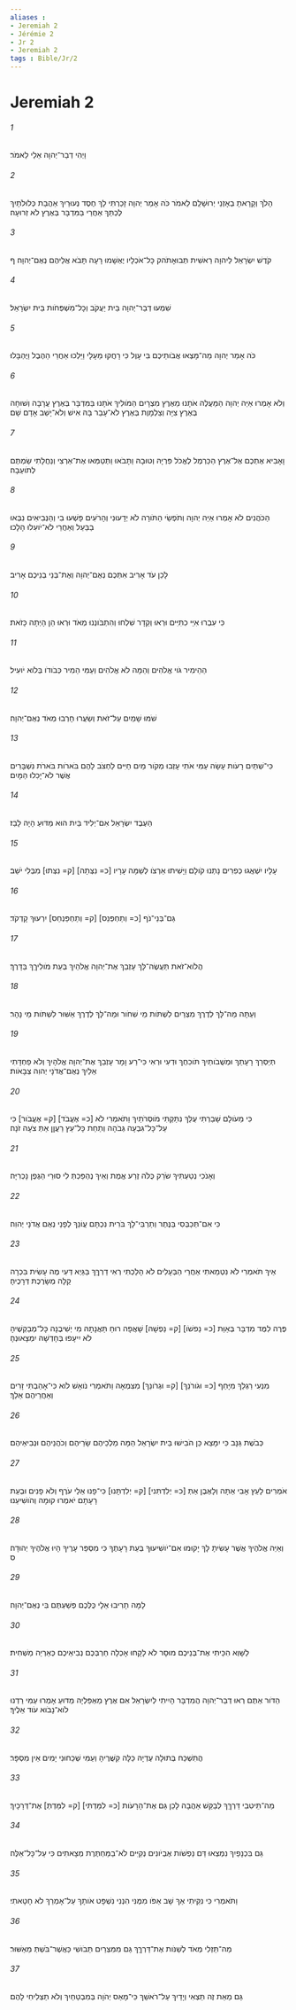 ```yaml
---
aliases : 
- Jeremiah 2
- Jérémie 2
- Jr 2
- Jeremiah 2
tags : Bible/Jr/2
---
```


# Jeremiah 2

###### 1
וַיְהִי דְבַר־יְהוָה אֵלַי לֵאמֹר׃
###### 2
הָלֹךְ וְקָרָאתָ בְאָזְנֵי יְרוּשָׁלִַם לֵאמֹר כֹּה אָמַר יְהוָה זָכַרְתִּי לָךְ חֶסֶד נְעוּרַיִךְ אַהֲבַת כְּלוּלֹתָיִךְ לֶכְתֵּךְ אַחֲרַי בַּמִּדְבָּר בְּאֶרֶץ לֹא זְרוּעָה׃
###### 3
קֹדֶשׁ יִשְׂרָאֵל לַיהוָה רֵאשִׁית תְּבוּאָתֹהק כָּל־אֹכְלָיו יֶאְשָׁמוּ רָעָה תָּבֹא אֲלֵיהֶם נְאֻם־יְהוָה׃ ף
###### 4
שִׁמְעוּ דְבַר־יְהוָה בֵּית יַעֲקֹב וְכָל־מִשְׁפְּחֹות בֵּית יִשְׂרָאֵל׃
###### 5
כֹּה אָמַר יְהוָה מַה־מָּצְאוּ אֲבֹותֵיכֶם בִּי עָוֶל כִּי רָחֲקוּ מֵעָלָי וַיֵּלְכוּ אַחֲרֵי הַהֶבֶל וַיֶּהְבָּלוּ׃
###### 6
וְלֹא אָמְרוּ אַיֵּה יְהוָה הַמַּעֲלֶה אֹתָנוּ מֵאֶרֶץ מִצְרָיִם הַמֹּולִיךְ אֹתָנוּ בַּמִּדְבָּר בְּאֶרֶץ עֲרָבָה וְשׁוּחָה בְּאֶרֶץ צִיָּה וְצַלְמָוֶת בְּאֶרֶץ לֹא־עָבַר בָּהּ אִישׁ וְלֹא־יָשַׁב אָדָם שָׁם׃
###### 7
וָאָבִיא אֶתְכֶם אֶל־אֶרֶץ הַכַּרְמֶל לֶאֱכֹל פִּרְיָהּ וְטוּבָהּ וַתָּבֹאוּ וַתְּטַמְּאוּ אֶת־אַרְצִי וְנַחֲלָתִי שַׂמְתֶּם לְתֹועֵבָה׃
###### 8
הַכֹּהֲנִים לֹא אָמְרוּ אַיֵּה יְהוָה וְתֹפְשֵׂי הַתֹּורָה לֹא יְדָעוּנִי וְהָרֹעִים פָּשְׁעוּ בִי וְהַנְּבִיאִים נִבְּאוּ בַבַּעַל וְאַחֲרֵי לֹא־יֹועִלוּ הָלָכוּ׃
###### 9
לָכֵן עֹד אָרִיב אִתְּכֶם נְאֻם־יְהוָה וְאֶת־בְּנֵי בְנֵיכֶם אָרִיב׃
###### 10
כִּי עִבְרוּ אִיֵּי כִתִּיִּים וּרְאוּ וְקֵדָר שִׁלְחוּ וְהִתְבֹּונְנוּ מְאֹד וּרְאוּ הֵן הָיְתָה כָּזֹאת׃
###### 11
הַהֵימִיר גֹּוי אֱלֹהִים וְהֵמָּה לֹא אֱלֹהִים וְעַמִּי הֵמִיר כְּבֹודֹו בְּלֹוא יֹועִיל׃
###### 12
שֹׁמּוּ שָׁמַיִם עַל־זֹאת וְשַׂעֲרוּ חָרְבוּ מְאֹד נְאֻם־יְהוָה׃
###### 13
כִּי־שְׁתַּיִם רָעֹות עָשָׂה עַמִּי אֹתִי עָזְבוּ מְקֹור מַיִם חַיִּים לַחְצֹב לָהֶם בֹּארֹות בֹּארֹת נִשְׁבָּרִים אֲשֶׁר לֹא־יָכִלוּ הַמָּיִם׃
###### 14
הַעֶבֶד יִשְׂרָאֵל אִם־יְלִיד בַּיִת הוּא מַדּוּעַ הָיָה לָבַז׃
###### 15
עָלָיו יִשְׁאֲגוּ כְפִרִים נָתְנוּ קֹולָם וַיָּשִׁיתוּ אַרְצֹו לְשַׁמָּה עָרָיו [כ= נִצְּתָה] [ק= נִצְּתוּ] מִבְּלִי יֹשֵׁב׃
###### 16
גַּם־בְּנֵי־נֹף [כ= וְתַחְפְּנֵס] [ק= וְתַחְפַּנְחֵס] יִרְעוּךְ קָדְקֹד׃
###### 17
הֲלֹוא־זֹאת תַּעֲשֶׂה־לָּךְ עָזְבֵךְ אֶת־יְהוָה אֱלֹהַיִךְ בְּעֵת מֹולִיךֵךְ בַּדָּרֶךְ׃
###### 18
וְעַתָּה מַה־לָּךְ לְדֶרֶךְ מִצְרַיִם לִשְׁתֹּות מֵי שִׁחֹור וּמַה־לָּךְ לְדֶרֶךְ אַשּׁוּר לִשְׁתֹּות מֵי נָהָר׃
###### 19
תְּיַסְּרֵךְ רָעָתֵךְ וּמְשֻׁבֹותַיִךְ תֹּוכִחֻךְ וּדְעִי וּרְאִי כִּי־רַע וָמָר עָזְבֵךְ אֶת־יְהוָה אֱלֹהָיִךְ וְלֹא פַחְדָּתִי אֵלַיִךְ נְאֻם־אֲדֹנָי יְהוִה צְבָאֹות׃
###### 20
כִּי מֵעֹולָם שָׁבַרְתִּי עֻלֵּךְ נִתַּקְתִּי מֹוסְרֹתַיִךְ וַתֹּאמְרִי לֹא [כ= אֶעֱבֹד] [ק= אֶעֱבֹור] כִּי עַל־כָּל־גִּבְעָה גְּבֹהָה וְתַחַת כָּל־עֵץ רַעֲןָן אַתְּ צֹעָה זֹנָה׃
###### 21
וְאָנֹכִי נְטַעְתִּיךְ שֹׂרֵק כֻּלֹּה זֶרַע אֱמֶת וְאֵיךְ נֶהְפַּכְתְּ לִי סוּרֵי הַגֶּפֶן נָכְרִיָּה׃
###### 22
כִּי אִם־תְּכַבְּסִי בַּנֶּתֶר וְתַרְבִּי־לָךְ בֹּרִית נִכְתָּם עֲוֹנֵךְ לְפָנַי נְאֻם אֲדֹנָי יְהוִה׃
###### 23
אֵיךְ תֹּאמְרִי לֹא נִטְמֵאתִי אַחֲרֵי הַבְּעָלִים לֹא הָלַכְתִּי רְאִי דַרְךֵּךְ בַּגַּיְא דְּעִי מֶה עָשִׂית בִּכְרָה קַלָּה מְשָׂרֶכֶת דְּרָכֶיהָ׃
###### 24
פֶּרֶה לִמֻּד מִדְבָּר בְּאַוַּת [כ= נַפשֹׁו] [ק= נַפְשָׁהּ] שָׁאֲפָה רוּחַ תַּאֲנָתָהּ מִי יְשִׁיבֶנָּה כָּל־מְבַקְשֶׁיהָ לֹא יִיעָפוּ בְּחָדְשָׁהּ יִמְצָאוּנְהָ׃
###### 25
מִנְעִי רַגְלֵךְ מִיָּחֵף [כ= וּגֹורֹנֵךְ] [ק= וּגְרֹונֵךְ] מִצִּמְאָה וַתֹּאמְרִי נֹואָשׁ לֹוא כִּי־אָהַבְתִּי זָרִים וְאַחֲרֵיהֶם אֵלֵךְ׃
###### 26
כְּבֹשֶׁת גַּנָּב כִּי יִמָּצֵא כֵּן הֹבִישׁוּ בֵּית יִשְׂרָאֵל הֵמָּה מַלְכֵיהֶם שָׂרֵיהֶם וְכֹהֲנֵיהֶם וּנְבִיאֵיהֶם׃
###### 27
אֹמְרִים לָעֵץ אָבִי אַתָּה וְלָאֶבֶן אַתְּ [כ= יְלִדְתִּני] [ק= יְלִדְתָּנוּ] כִּי־פָנוּ אֵלַי עֹרֶף וְלֹא פָנִים וּבְעֵת רָעָתָם יֹאמְרוּ קוּמָה וְהֹושִׁיעֵנוּ׃
###### 28
וְאַיֵּה אֱלֹהֶיךָ אֲשֶׁר עָשִׂיתָ לָּךְ יָקוּמוּ אִם־יֹושִׁיעוּךָ בְּעֵת רָעָתֶךָ כִּי מִסְפַּר עָרֶיךָ הָיוּ אֱלֹהֶיךָ יְהוּדָה׃ ס
###### 29
לָמָּה תָרִיבוּ אֵלָי כֻּלְּכֶם פְּשַׁעְתֶּם בִּי נְאֻם־יְהוָה׃
###### 30
לַשָּׁוְא הִכֵּיתִי אֶת־בְּנֵיכֶם מוּסָר לֹא לָקָחוּ אָכְלָה חַרְבְּכֶם נְבִיאֵיכֶם כְּאַרְיֵה מַשְׁחִית׃
###### 31
הַדֹּור אַתֶּם רְאוּ דְבַר־יְהוָה הֲמִדְבָּר הָיִיתִי לְיִשְׂרָאֵל אִם אֶרֶץ מַאְפֵּלְיָה מַדּוּעַ אָמְרוּ עַמִּי רַדְנוּ לֹוא־נָבֹוא עֹוד אֵלֶיךָ׃
###### 32
הֲתִשְׁכַּח בְּתוּלָה עֶדְיָהּ כַּלָּה קִשֻּׁרֶיהָ וְעַמִּי שְׁכֵחוּנִי יָמִים אֵין מִסְפָּר׃
###### 33
מַה־תֵּיטִבִי דַּרְךֵּךְ לְבַקֵּשׁ אַהֲבָה לָכֵן גַּם אֶת־הָרָעֹות [כ= לִמַּדְתִּי] [ק= לִמַּדְתְּ] אֶת־דְּרָכָיִךְ׃
###### 34
גַּם בִּכְנָפַיִךְ נִמְצְאוּ דַּם נַפְשֹׁות אֶבְיֹונִים נְקִיִּים לֹא־בַמַּחְתֶּרֶת מְצָאתִים כִּי עַל־כָּל־אֵלֶּה׃
###### 35
וַתֹּאמְרִי כִּי נִקֵּיתִי אַךְ שָׁב אַפֹּו מִמֶּנִּי הִנְנִי נִשְׁפָּט אֹותָךְ עַל־אָמְרֵךְ לֹא חָטָאתִי׃
###### 36
מַה־תֵּזְלִי מְאֹד לְשַׁנֹּות אֶת־דַּרְךֵּךְ גַּם מִמִּצְרַיִם תֵּבֹושִׁי כַּאֲשֶׁר־בֹּשְׁתְּ מֵאַשּׁוּר׃
###### 37
גַּם מֵאֵת זֶה תֵּצְאִי וְיָדַיִךְ עַל־רֹאשֵׁךְ כִּי־מָאַס יְהֹוָה בְּמִבְטַחַיִךְ וְלֹא תַצְלִיחִי לָהֶם׃
